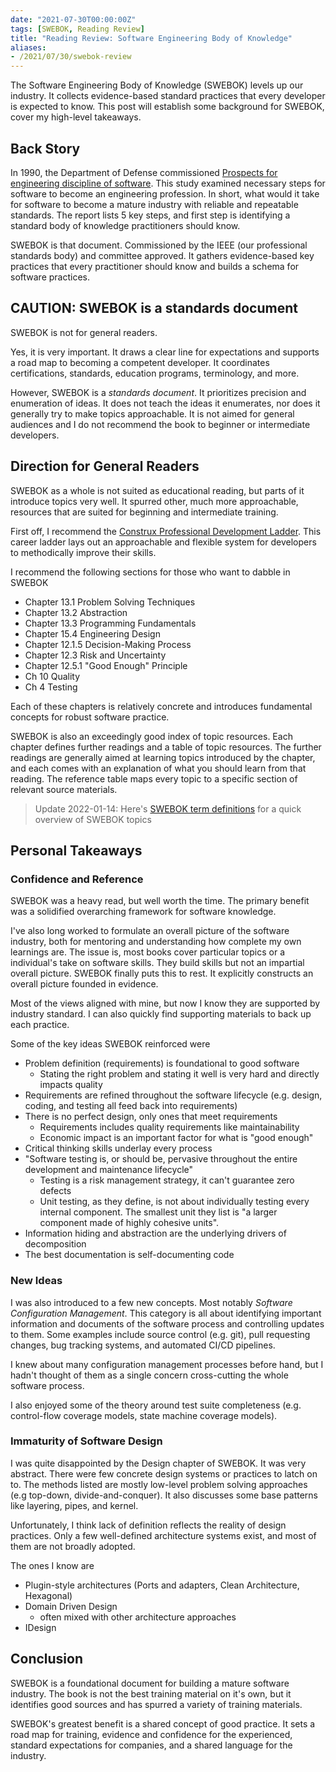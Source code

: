 ```yaml
---
date: "2021-07-30T00:00:00Z"
tags: [SWEBOK, Reading Review]
title: "Reading Review: Software Engineering Body of Knowledge"
aliases:
- /2021/07/30/swebok-review
---
```


The Software Engineering Body of Knowledge (SWEBOK) levels up our industry. It collects evidence-based standard practices that every developer is expected to know. This post will establish some background for SWEBOK, cover my high-level takeaways.
<!--more-->

## Back Story

In 1990, the Department of Defense commissioned [Prospects for engineering discipline of software](https://resources.sei.cmu.edu/asset_files/TechnicalReport/1990_005_001_299270.pdf). This study examined necessary steps for software to become an engineering profession. In short, what would it take for software to become a mature industry with reliable and repeatable standards. The report lists 5 key steps, and first step is identifying a standard body of knowledge practitioners should know.

SWEBOK is that document. Commissioned by the IEEE (our professional standards body) and committee approved. It gathers evidence-based key practices that every practitioner should know and builds a schema for software practices. 


## CAUTION: SWEBOK is a standards document

SWEBOK is not for general readers.

Yes, it is very important. It draws a clear line for expectations and supports a road map to becoming a competent developer. It coordinates certifications, standards, education programs, terminology, and more. 

However, SWEBOK is a *standards document*. It prioritizes precision and enumeration of ideas. It does not teach the ideas it enumerates, nor does it generally try to make topics approachable. It is not aimed for general audiences and I do not recommend the book to beginner or intermediate developers.

## Direction for General Readers

SWEBOK as a whole is not suited as educational reading, but parts of it introduce topics very well. It spurred other, much more approachable, resources that are suited for beginning and intermediate training.

First off, I recommend the [Construx Professional Development Ladder](https://www.construx.com/professional-development-ladder/). This career ladder lays out an approachable and flexible system for developers to methodically improve their skills. <!--I've [previously summarized](../../posts/2021/2021-06-28-Construx-Career-Ladder.md) the ladder if you want a deeper look. -->

I recommend the following sections for those who want to dabble in SWEBOK
- Chapter 13.1 Problem Solving Techniques
- Chapter 13.2 Abstraction
- Chapter 13.3 Programming Fundamentals
- Chapter 15.4 Engineering Design
- Chapter 12.1.5 Decision-Making Process
- Chapter 12.3 Risk and Uncertainty
- Chapter 12.5.1 "Good Enough" Principle
- Ch 10 Quality
- Ch 4 Testing

Each of these chapters is relatively concrete and introduces fundamental concepts for robust software practice.

SWEBOK is also an exceedingly good index of topic resources. Each chapter defines further readings and a table of topic resources.
The further readings are generally aimed at learning topics introduced by the chapter, and each comes with an explanation of what you should learn from that reading.
The reference table maps every topic to a specific section of relevant source materials.

> Update 2022-01-14: Here's [SWEBOK term definitions](../../posts/2022/2022-01-14-SWEBOK-term-definitions.md) for a quick overview of SWEBOK topics

## Personal Takeaways

### Confidence and Reference
SWEBOK was a heavy read, but well worth the time. The primary benefit was a solidified overarching framework for software knowledge.

I've also long worked to formulate an overall picture of the software industry, both for mentoring and understanding how complete my own learnings are. The issue is, most books cover particular topics or a individual's take on software skills. They build skills but not an impartial overall picture. SWEBOK finally puts this to rest. It explicitly constructs an overall picture founded in evidence.

Most of the views aligned with mine, but now I know they are supported by industry standard. I can also quickly find supporting materials to back up each practice.

Some of the key ideas SWEBOK reinforced were
- Problem definition (requirements) is foundational to good software
  - Stating the right problem and stating it well is very hard and directly impacts quality
- Requirements are refined throughout the software lifecycle (e.g. design, coding, and testing all feed back into requirements)
- There is no perfect design, only ones that meet requirements
  - Requirements includes quality requirements like maintainability 
  - Economic impact is an important factor for what is "good enough"
- Critical thinking skills underlay every process
- "Software testing is, or should be, pervasive throughout the entire development and maintenance lifecycle"
  - Testing is a risk management strategy, it can't guarantee zero defects
  - Unit testing, as they define, is not about individually testing every internal component. The smallest unit they list is "a larger component made of highly cohesive units".
- Information hiding and abstraction are the underlying drivers of decomposition
- The best documentation is self-documenting code


<!-- Maybe I should talk about how, as an author, I've been working to put together a big picture of the software ecosystem. This -->


### New Ideas
I was also introduced to a few new concepts. Most notably *Software Configuration Management*. This category is all about identifying important information and documents of the software process and controlling updates to them. Some examples include source control (e.g. git), pull requesting changes, bug tracking systems, and automated CI/CD pipelines.

I knew about many configuration management processes before hand, but I hadn't thought of them as a single concern cross-cutting the whole software process.

I also enjoyed some of the theory around test suite completeness (e.g. control-flow coverage models, state machine coverage models).

### Immaturity of Software Design

I was quite disappointed by the Design chapter of SWEBOK. It was very abstract. There were few concrete design systems or practices to latch on to. The methods listed are mostly low-level problem solving approaches (e.g top-down, divide-and-conquer). It also discusses some base patterns like layering, pipes, and kernel.

Unfortunately, I think lack of definition reflects the reality of design practices. Only a few well-defined architecture systems exist, and most of them are not broadly adopted.

The ones I know are
- Plugin-style architectures (Ports and adapters, Clean Architecture, Hexagonal)
- Domain Driven Design
  - often mixed with other architecture approaches
- IDesign

## Conclusion

SWEBOK is a foundational document for building a mature software industry. The book is not the best training material on it's own, but it identifies good sources and has spurred a variety of training materials.

SWEBOK's greatest benefit is a shared concept of good practice. It sets a road map for training, evidence and confidence for the experienced, standard expectations for companies, and a shared language for the industry.


<!-- - Also reinforces how important Design of Design was. Also parts of Code Complete.

Definitely didn't include every technique that's important to me, but covers many that took me a while to learn about. Definitely coming away feeling more sure of my overall understanding. -->


<!-- Side note: it's spooky how I accidentally took pretty much all of the side topics the book mentions (that aren't comp-sci). I took combinatorics, and set theory, and numerical analysis, and modern algebra, and economics, and accounting.  -->
